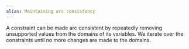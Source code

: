 ```yaml
---
alias: Maintaining arc consistency
---
```


A constraint can be made arc consistent by repeatedly removing unsupported values from the domains of its variables. 
We iterate over the constraints until no more changes are made to the domains.